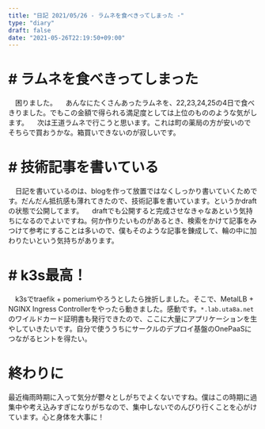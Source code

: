 ```yaml
---
title: "日記 2021/05/26 - ラムネを食べきってしまった -"
type: "diary"
draft: false
date: "2021-05-26T22:19:50+09:00"
---
```


# # ラムネを食べきってしまった
　困りました。
　あんなにたくさんあったラムネを、22,23,24,25の4日で食べきりました。でもこの金額で得られる満足度としては上位のもののような気がします。
　次は王道ラムネで行こうと思います。これは町の薬局の方が安いのでそちらで買おうかな。箱買いできないのが寂しいです。

# # 技術記事を書いている
　日記を書いているのは、blogを作って放置ではなくしっかり書いていくためです。だんだん抵抗感も薄れてきたので、技術記事を書いています。というかdraftの状態で公開してます。
　draftでも公開すると完成させなきゃなあという気持ちになるのでよいですね。何か作りたいものがあるとき、検索をかけて記事をみつけて参考にすることは多いので、僕もそのような記事を錬成して、輪の中に加わりたいという気持ちがあります。

# # k3s最高！
　k3sでtraefik + pomeriumやろうとしたら挫折しました。そこで、MetalLB + NGINX Ingress Controllerをやったら動きました。感動です。`*.lab.uta8a.net`のワイルドカード証明書も発行できたので、ここに大量にアプリケーションを生やしていきたいです。自分で使ううちにサークルのデプロイ基盤のOnePaaSにつながるヒントを得たい。

# 終わりに
最近梅雨時期に入って気分が鬱々としがちでよくないですね。僕はこの時期に過集中や考え込みすぎになりがちなので、集中しないでのんびり行くことを心がけています。心と身体を大事に！
